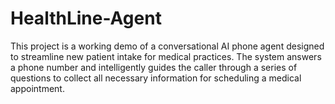 # HealthLine-Agent
This project is a working demo of a conversational AI phone agent designed to streamline new patient intake for medical practices. The system answers a phone number and intelligently guides the caller through a series of questions to collect all necessary information for scheduling a medical appointment.
